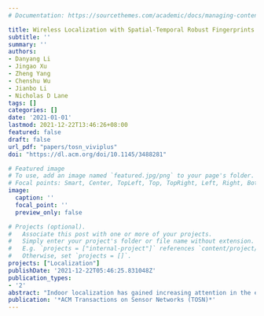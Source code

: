 ```yaml
---
# Documentation: https://sourcethemes.com/academic/docs/managing-content/

title: Wireless Localization with Spatial-Temporal Robust Fingerprints
subtitle: ''
summary: ''
authors:
- Danyang Li
- Jingao Xu
- Zheng Yang
- Chenshu Wu
- Jianbo Li
- Nicholas D Lane
tags: []
categories: []
date: '2021-01-01'
lastmod: 2021-12-22T13:46:26+08:00
featured: false
draft: false
url_pdf: "papers/tosn_viviplus"
doi: "https://dl.acm.org/doi/10.1145/3488281"

# Featured image
# To use, add an image named `featured.jpg/png` to your page's folder.
# Focal points: Smart, Center, TopLeft, Top, TopRight, Left, Right, BottomLeft, Bottom, BottomRight.
image:
  caption: ''
  focal_point: ''
  preview_only: false

# Projects (optional).
#   Associate this post with one or more of your projects.
#   Simply enter your project's folder or file name without extension.
#   E.g. `projects = ["internal-project"]` references `content/project/deep-learning/index.md`.
#   Otherwise, set `projects = []`.
projects: ["Localization"]
publishDate: '2021-12-22T05:46:25.831048Z'
publication_types:
- '2'
abstract: "Indoor localization has gained increasing attention in the era of the Internet of Things. Among various technologies, WiFi fingerprint-based localization has become a mainstream solution. However, RSS fingerprints suffer from critical drawbacks of spatial ambiguity and temporal instability that root in multipath effects and environmental dynamics, which degrade the performance of these systems and therefore impede their wide deployment in the real world. Pioneering works overcome these limitations at the costs of ubiquity as they mostly resort to additional information or extra user constraints. In this article, we present the design and implementation of ViViPlus, an indoor localization system purely based on WiFi fingerprints, which jointly mitigates spatial ambiguity and temporal instability and derives reliable performance without impairing the ubiquity. The key idea is to embrace the spatial awareness of RSS values in a novel form of RSS Spatial Gradient (RSG) matrix for enhanced WiFi fingerprints. We devise techniques for the representation, construction, and localization of the proposed fingerprint form and integrate them all in a practical system. Extensive experiments across 7 months in different environments demonstrate that ViViPlus significantly improves the accuracy in localization scenarios by about 30% to 50% compared with the state-of-the-art approaches."
publication: '*ACM Transactions on Sensor Networks (TOSN)*'
---
```

